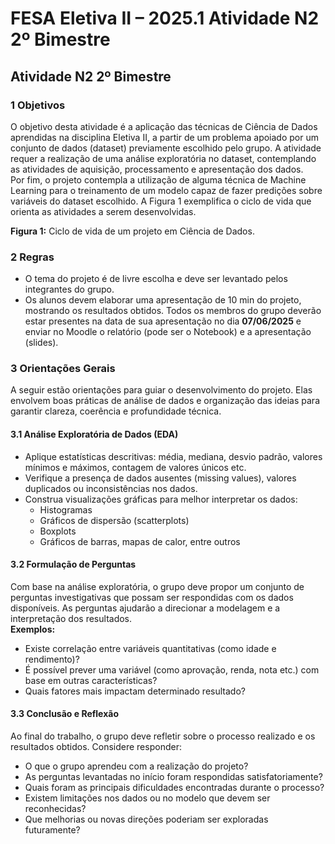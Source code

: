 # FESA Eletiva II – 2025.1 Atividade N2 2º Bimestre

## Atividade N2 2º Bimestre

### 1 Objetivos

O objetivo desta atividade é a aplicação das técnicas de Ciência de Dados aprendidas na disciplina Eletiva II, a partir de um problema apoiado por um conjunto de dados (dataset) previamente escolhido pelo grupo. A atividade requer a realização de uma análise exploratória no dataset, contemplando as atividades de aquisição, processamento e apresentação dos dados.  
Por fim, o projeto contempla a utilização de alguma técnica de Machine Learning para o treinamento de um modelo capaz de fazer predições sobre variáveis do dataset escolhido. A Figura 1 exemplifica o ciclo de vida que orienta as atividades a serem desenvolvidas.

**Figura 1:** Ciclo de vida de um projeto em Ciência de Dados.


### 2 Regras

- O tema do projeto é de livre escolha e deve ser levantado pelos integrantes do grupo.  
- Os alunos devem elaborar uma apresentação de 10 min do projeto, mostrando os resultados obtidos. Todos os membros do grupo deverão estar presentes na data de sua apresentação no dia **07/06/2025** e enviar no Moodle o relatório (pode ser o Notebook) e a apresentação (slides).  


### 3 Orientações Gerais

A seguir estão orientações para guiar o desenvolvimento do projeto. Elas envolvem boas práticas de análise de dados e organização das ideias para garantir clareza, coerência e profundidade técnica.

#### 3.1 Análise Exploratória de Dados (EDA)

- Aplique estatísticas descritivas: média, mediana, desvio padrão, valores mínimos e máximos, contagem de valores únicos etc.  
- Verifique a presença de dados ausentes (missing values), valores duplicados ou inconsistências nos dados.  
- Construa visualizações gráficas para melhor interpretar os dados:  
  - Histogramas  
  - Gráficos de dispersão (scatterplots)  
  - Boxplots  
  - Gráficos de barras, mapas de calor, entre outros  

#### 3.2 Formulação de Perguntas

Com base na análise exploratória, o grupo deve propor um conjunto de perguntas investigativas que possam ser respondidas com os dados disponíveis. As perguntas ajudarão a direcionar a modelagem e a interpretação dos resultados.  
**Exemplos:**  
- Existe correlação entre variáveis quantitativas (como idade e rendimento)?  
- É possível prever uma variável (como aprovação, renda, nota etc.) com base em outras características?  
- Quais fatores mais impactam determinado resultado?  

#### 3.3 Conclusão e Reflexão

Ao final do trabalho, o grupo deve refletir sobre o processo realizado e os resultados obtidos. Considere responder:  
- O que o grupo aprendeu com a realização do projeto?  
- As perguntas levantadas no início foram respondidas satisfatoriamente?  
- Quais foram as principais dificuldades encontradas durante o processo?  
- Existem limitações nos dados ou no modelo que devem ser reconhecidas?  
- Que melhorias ou novas direções poderiam ser exploradas futuramente?  
